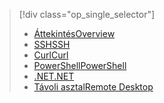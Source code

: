 > [!div class="op_single_selector"]
> * [<span data-ttu-id="b507b-101">Áttekintés</span><span class="sxs-lookup"><span data-stu-id="b507b-101">Overview</span></span>](../articles/hdinsight/hdinsight-use-pig.md)
> * [<span data-ttu-id="b507b-102">SSH</span><span class="sxs-lookup"><span data-stu-id="b507b-102">SSH</span></span>](../articles/hdinsight/hdinsight-hadoop-use-pig-ssh.md)
> * [<span data-ttu-id="b507b-103">Curl</span><span class="sxs-lookup"><span data-stu-id="b507b-103">Curl</span></span>](../articles/hdinsight/hdinsight-hadoop-use-pig-curl.md)
> * [<span data-ttu-id="b507b-104">PowerShell</span><span class="sxs-lookup"><span data-stu-id="b507b-104">PowerShell</span></span>](../articles/hdinsight/hdinsight-hadoop-use-pig-powershell.md)
> * [<span data-ttu-id="b507b-105">.NET</span><span class="sxs-lookup"><span data-stu-id="b507b-105">.NET</span></span>](../articles/hdinsight/hdinsight-hadoop-use-pig-dotnet-sdk.md)
> * [<span data-ttu-id="b507b-106">Távoli asztal</span><span class="sxs-lookup"><span data-stu-id="b507b-106">Remote Desktop</span></span>](../articles/hdinsight/hdinsight-hadoop-use-pig-remote-desktop.md)
> 
> 

